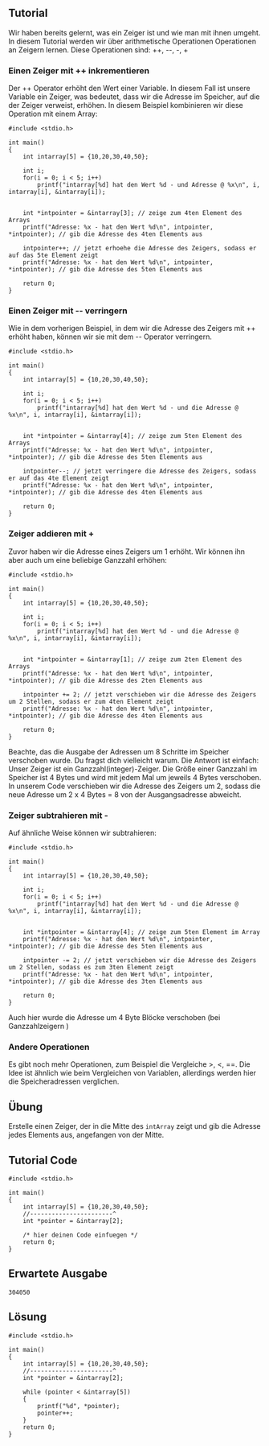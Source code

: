 Tutorial
--------

Wir haben bereits gelernt, was ein Zeiger ist und wie man mit ihnen umgeht. In diesem Tutorial werden wir über arithmetische Operationen Operationen
an Zeigern lernen. Diese Operationen sind: ++, --, -, +

### Einen Zeiger mit ++ inkrementieren

Der ++ Operator erhöht den Wert einer Variable. In diesem Fall ist unsere Variable ein Zeiger, was bedeutet, dass wir die Adresse im Speicher, auf die der Zeiger verweist, erhöhen.
In diesem Beispiel kombinieren wir diese Operation mit einem Array:

	#include <stdio.h>
	
	int main()
	{
	    int intarray[5] = {10,20,30,40,50};
	    
	    int i;
	    for(i = 0; i < 5; i++)
	        printf("intarray[%d] hat den Wert %d - und Adresse @ %x\n", i, intarray[i], &intarray[i]);
	    
	    
	    int *intpointer = &intarray[3]; // zeige zum 4ten Element des Arrays
	    printf("Adresse: %x - hat den Wert %d\n", intpointer, *intpointer); // gib die Adresse des 4ten Elements aus
	    
	    intpointer++; // jetzt erhoehe die Adresse des Zeigers, sodass er auf das 5te Element zeigt
	    printf("Adresse: %x - hat den Wert %d\n", intpointer, *intpointer); // gib die Adresse des 5ten Elements aus
	    
	    return 0;
	}


### Einen Zeiger mit -- verringern

Wie in dem vorherigen Beispiel, in dem wir die Adresse des Zeigers mit ++ erhöht haben, können wir sie mit dem -- Operator verringern.

	#include <stdio.h>
	
	int main()
	{
	    int intarray[5] = {10,20,30,40,50};
	    
	    int i;
	    for(i = 0; i < 5; i++)
	        printf("intarray[%d] hat den Wert %d - und die Adresse @ %x\n", i, intarray[i], &intarray[i]);
	    
	    
	    int *intpointer = &intarray[4]; // zeige zum 5ten Element des Arrays
	    printf("Adresse: %x - hat den Wert %d\n", intpointer, *intpointer); // gib die Adresse des 5ten Elements aus
	    
	    intpointer--; // jetzt verringere die Adresse des Zeigers, sodass er auf das 4te Element zeigt
	    printf("Adresse: %x - hat den Wert %d\n", intpointer, *intpointer); // gib die Adresse des 4ten Elements aus
	    
	    return 0;
	}

### Zeiger addieren mit +
Zuvor haben wir die Adresse eines Zeigers um 1 erhöht. Wir können ihn aber auch um eine beliebige Ganzzahl erhöhen:

	#include <stdio.h>
	
	int main()
	{
	    int intarray[5] = {10,20,30,40,50};
	    
	    int i;
	    for(i = 0; i < 5; i++)
	        printf("intarray[%d] hat den Wert %d - und die Adresse @ %x\n", i, intarray[i], &intarray[i]);
	    
	    
	    int *intpointer = &intarray[1]; // zeige zum 2ten Element des Arrays
	    printf("Adresse: %x - hat den Wert %d\n", intpointer, *intpointer); // gib die Adresse des 2ten Elements aus
	    
	    intpointer += 2; // jetzt verschieben wir die Adresse des Zeigers um 2 Stellen, sodass er zum 4ten Element zeigt
	    printf("Adresse: %x - hat den Wert %d\n", intpointer, *intpointer); // gib die Adresse des 4ten Elements aus
	    
	    return 0;
	}

Beachte, das die Ausgabe der Adressen um 8 Schritte im Speicher verschoben wurde. Du fragst dich vielleicht warum.
Die Antwort ist einfach: Unser Zeiger ist ein Ganzzahl(integer)-Zeiger. Die Größe einer Ganzzahl im Speicher ist 4 Bytes 
und wird mit jedem Mal um jeweils 4 Bytes verschoben.
In unserem Code verschieben wir die Adresse des Zeigers um 2, sodass die neue Adresse um 2 x 4 Bytes = 8 von der Ausgangsadresse abweicht.

### Zeiger subtrahieren mit -

Auf ähnliche Weise können wir subtrahieren:

	#include <stdio.h>
	
	int main()
	{
	    int intarray[5] = {10,20,30,40,50};
	    
	    int i;
	    for(i = 0; i < 5; i++)
	        printf("intarray[%d] hat den Wert %d - und die Adresse @ %x\n", i, intarray[i], &intarray[i]);
	    
	    
	    int *intpointer = &intarray[4]; // zeige zum 5ten Element im Array
	    printf("Adresse: %x - hat den Wert %d\n", intpointer, *intpointer); // gib die Adresse des 5ten Elements aus
	    
	    intpointer -= 2; // jetzt verschieben wir die Adresse des Zeigers um 2 Stellen, sodass es zum 3ten Element zeigt
	    printf("Adresse: %x - hat den Wert %d\n", intpointer, *intpointer); // gib die Adresse des 3ten Elements aus
	    
	    return 0;
	}
Auch hier wurde die Adresse um 4 Byte Blöcke verschoben (bei Ganzzahlzeigern )

### Andere Operationen
Es gibt noch mehr Operationen, zum Beispiel die Vergleiche >, <, ==. Die Idee ist ähnlich wie beim Vergleichen von Variablen, allerdings werden hier die Speicheradressen verglichen.

Übung
-----
Erstelle einen Zeiger, der in die Mitte des `intArray` zeigt und gib die Adresse jedes Elements aus, angefangen von der Mitte.

Tutorial Code
-------------
	#include <stdio.h>
	
	int main()
	{
	    int intarray[5] = {10,20,30,40,50};
	    //-----------------------^
	    int *pointer = &intarray[2];
	    
	    /* hier deinen Code einfuegen */
	    return 0;
	}


Erwartete Ausgabe
-----------------
	304050
	
Lösung
------
	#include <stdio.h>
	
	int main()
	{
	    int intarray[5] = {10,20,30,40,50};
	    //-----------------------^                   
	    int *pointer = &intarray[2];
	    
	    while (pointer < &intarray[5])
	    {
	        printf("%d", *pointer);
	        pointer++;
	    }
	    return 0;
	}
